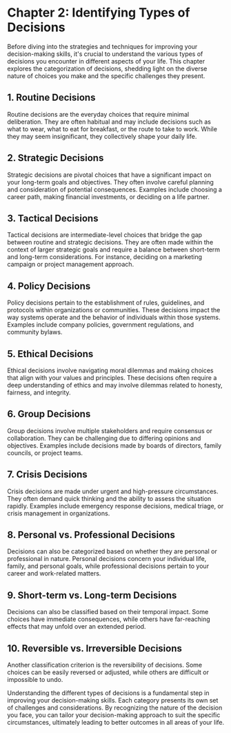 Chapter 2: Identifying Types of Decisions
=========================================

Before diving into the strategies and techniques for improving your decision-making skills, it's crucial to understand the various types of decisions you encounter in different aspects of your life. This chapter explores the categorization of decisions, shedding light on the diverse nature of choices you make and the specific challenges they present.

**1. Routine Decisions**
------------------------

Routine decisions are the everyday choices that require minimal deliberation. They are often habitual and may include decisions such as what to wear, what to eat for breakfast, or the route to take to work. While they may seem insignificant, they collectively shape your daily life.

**2. Strategic Decisions**
--------------------------

Strategic decisions are pivotal choices that have a significant impact on your long-term goals and objectives. They often involve careful planning and consideration of potential consequences. Examples include choosing a career path, making financial investments, or deciding on a life partner.

**3. Tactical Decisions**
-------------------------

Tactical decisions are intermediate-level choices that bridge the gap between routine and strategic decisions. They are often made within the context of larger strategic goals and require a balance between short-term and long-term considerations. For instance, deciding on a marketing campaign or project management approach.

**4. Policy Decisions**
-----------------------

Policy decisions pertain to the establishment of rules, guidelines, and protocols within organizations or communities. These decisions impact the way systems operate and the behavior of individuals within those systems. Examples include company policies, government regulations, and community bylaws.

**5. Ethical Decisions**
------------------------

Ethical decisions involve navigating moral dilemmas and making choices that align with your values and principles. These decisions often require a deep understanding of ethics and may involve dilemmas related to honesty, fairness, and integrity.

**6. Group Decisions**
----------------------

Group decisions involve multiple stakeholders and require consensus or collaboration. They can be challenging due to differing opinions and objectives. Examples include decisions made by boards of directors, family councils, or project teams.

**7. Crisis Decisions**
-----------------------

Crisis decisions are made under urgent and high-pressure circumstances. They often demand quick thinking and the ability to assess the situation rapidly. Examples include emergency response decisions, medical triage, or crisis management in organizations.

**8. Personal vs. Professional Decisions**
------------------------------------------

Decisions can also be categorized based on whether they are personal or professional in nature. Personal decisions concern your individual life, family, and personal goals, while professional decisions pertain to your career and work-related matters.

**9. Short-term vs. Long-term Decisions**
-----------------------------------------

Decisions can also be classified based on their temporal impact. Some choices have immediate consequences, while others have far-reaching effects that may unfold over an extended period.

**10. Reversible vs. Irreversible Decisions**
---------------------------------------------

Another classification criterion is the reversibility of decisions. Some choices can be easily reversed or adjusted, while others are difficult or impossible to undo.

Understanding the different types of decisions is a fundamental step in improving your decision-making skills. Each category presents its own set of challenges and considerations. By recognizing the nature of the decision you face, you can tailor your decision-making approach to suit the specific circumstances, ultimately leading to better outcomes in all areas of your life.
